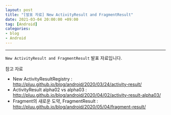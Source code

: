 ```yaml
---
layout: post
title: "[발표 자료] New ActivityResult and FragmentResult"
date: 2021-03-04 20:00:00 +09:00
tag: [Android]
categories:
- blog
- Android
---
```


- - -

`New ActivityResult and FragmentResult` 발표 자료입니다.

<script async class="speakerdeck-embed" data-id="cbfc74bd8ff44f29ae91ceb41735554c" data-ratio="1.77777777777778" src="//speakerdeck.com/assets/embed.js"></script>

참고 자료

- New ActivityResultRegistry : http://pluu.github.io/blog/android/2020/03/24/activity-result/
- ActivityResult alpha02 vs alpha03 : http://pluu.github.io/blog/android/2020/04/02/activity-result-alpha03/
- Fragment의 새로운 도약, FragmentResult : http://pluu.github.io/blog/android/2020/05/04/fragment-result/